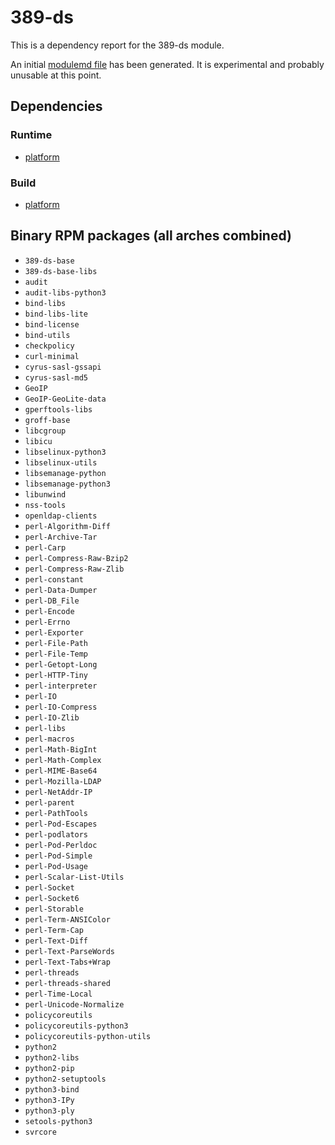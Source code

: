 # 389-ds
This is a dependency report for the 389-ds module.

An initial [modulemd file](389-ds.yaml) has been generated. It is experimental and probably unusable at this point.
## Dependencies
### Runtime
* [platform](../platform)
### Build
* [platform](../platform)
## Binary RPM packages (all arches combined)
* `389-ds-base`
* `389-ds-base-libs`
* `audit`
* `audit-libs-python3`
* `bind-libs`
* `bind-libs-lite`
* `bind-license`
* `bind-utils`
* `checkpolicy`
* `curl-minimal`
* `cyrus-sasl-gssapi`
* `cyrus-sasl-md5`
* `GeoIP`
* `GeoIP-GeoLite-data`
* `gperftools-libs`
* `groff-base`
* `libcgroup`
* `libicu`
* `libselinux-python3`
* `libselinux-utils`
* `libsemanage-python`
* `libsemanage-python3`
* `libunwind`
* `nss-tools`
* `openldap-clients`
* `perl-Algorithm-Diff`
* `perl-Archive-Tar`
* `perl-Carp`
* `perl-Compress-Raw-Bzip2`
* `perl-Compress-Raw-Zlib`
* `perl-constant`
* `perl-Data-Dumper`
* `perl-DB_File`
* `perl-Encode`
* `perl-Errno`
* `perl-Exporter`
* `perl-File-Path`
* `perl-File-Temp`
* `perl-Getopt-Long`
* `perl-HTTP-Tiny`
* `perl-interpreter`
* `perl-IO`
* `perl-IO-Compress`
* `perl-IO-Zlib`
* `perl-libs`
* `perl-macros`
* `perl-Math-BigInt`
* `perl-Math-Complex`
* `perl-MIME-Base64`
* `perl-Mozilla-LDAP`
* `perl-NetAddr-IP`
* `perl-parent`
* `perl-PathTools`
* `perl-Pod-Escapes`
* `perl-podlators`
* `perl-Pod-Perldoc`
* `perl-Pod-Simple`
* `perl-Pod-Usage`
* `perl-Scalar-List-Utils`
* `perl-Socket`
* `perl-Socket6`
* `perl-Storable`
* `perl-Term-ANSIColor`
* `perl-Term-Cap`
* `perl-Text-Diff`
* `perl-Text-ParseWords`
* `perl-Text-Tabs+Wrap`
* `perl-threads`
* `perl-threads-shared`
* `perl-Time-Local`
* `perl-Unicode-Normalize`
* `policycoreutils`
* `policycoreutils-python3`
* `policycoreutils-python-utils`
* `python2`
* `python2-libs`
* `python2-pip`
* `python2-setuptools`
* `python3-bind`
* `python3-IPy`
* `python3-ply`
* `setools-python3`
* `svrcore`
